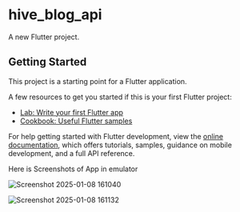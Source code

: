 # hive_blog_api

A new Flutter project.

## Getting Started

This project is a starting point for a Flutter application.

A few resources to get you started if this is your first Flutter project:

- [Lab: Write your first Flutter app](https://docs.flutter.dev/get-started/codelab)
- [Cookbook: Useful Flutter samples](https://docs.flutter.dev/cookbook)

For help getting started with Flutter development, view the
[online documentation](https://docs.flutter.dev/), which offers tutorials,
samples, guidance on mobile development, and a full API reference.

Here is Screenshots of App in emulator 

![Screenshot 2025-01-08 161040](https://github.com/user-attachments/assets/831b6199-61bc-4efb-ab18-801bdaddf029)

![Screenshot 2025-01-08 161132](https://github.com/user-attachments/assets/10faa9b3-1ea4-4a29-85c0-c6e1b686a689)


